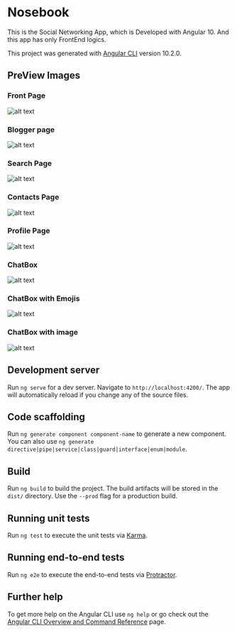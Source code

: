 # Nosebook

This is the Social Networking App, which is Developed with Angular 10.
And this app has only FrontEnd logics.  

This project was generated with [Angular CLI](https://github.com/angular/angular-cli) version 10.2.0.

## PreView Images

### Front Page
![alt text](https://github.com/vignesh7797/Nosebook/blob/master/src/assets/preview_1.PNG?raw=true)

### Blogger page
![alt text](https://github.com/vignesh7797/Nosebook/blob/master/src/assets/preview_2.PNG?raw=true)

### Search Page
![alt text](https://github.com/vignesh7797/Nosebook/blob/master/src/assets/preview_3.PNG?raw=true)

### Contacts Page
![alt text](https://github.com/vignesh7797/Nosebook/blob/master/src/assets/preview_4.PNG?raw=true)

### Profile Page
![alt text](https://github.com/vignesh7797/Nosebook/blob/master/src/assets/preview_5.PNG?raw=true)

### ChatBox
![alt text](https://github.com/vignesh7797/Nosebook/blob/master/src/assets/preview_6.PNG?raw=true)

### ChatBox with Emojis
![alt text](https://github.com/vignesh7797/Nosebook/blob/master/src/assets/preview_7.PNG?raw=true)

### ChatBox with image
![alt text](https://github.com/vignesh7797/Nosebook/blob/master/src/assets/preview_8.PNG?raw=true)

## Development server

Run `ng serve` for a dev server. Navigate to `http://localhost:4200/`. The app will automatically reload if you change any of the source files.

## Code scaffolding

Run `ng generate component component-name` to generate a new component. You can also use `ng generate directive|pipe|service|class|guard|interface|enum|module`.

## Build

Run `ng build` to build the project. The build artifacts will be stored in the `dist/` directory. Use the `--prod` flag for a production build.

## Running unit tests

Run `ng test` to execute the unit tests via [Karma](https://karma-runner.github.io).

## Running end-to-end tests

Run `ng e2e` to execute the end-to-end tests via [Protractor](http://www.protractortest.org/).

## Further help

To get more help on the Angular CLI use `ng help` or go check out the [Angular CLI Overview and Command Reference](https://angular.io/cli) page.
